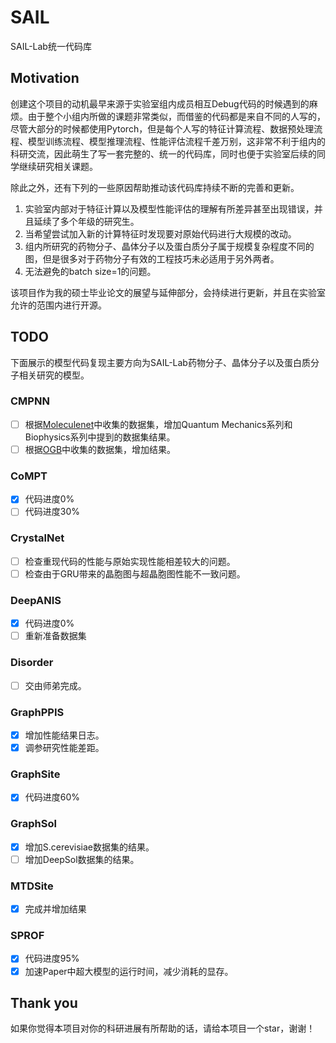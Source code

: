 # SAIL

SAIL-Lab统一代码库

## Motivation

创建这个项目的动机最早来源于实验室组内成员相互Debug代码的时候遇到的麻烦。由于整个小组内所做的课题非常类似，而借鉴的代码都是来自不同的人写的，尽管大部分的时候都使用Pytorch，但是每个人写的特征计算流程、数据预处理流程、模型训练流程、模型推理流程、性能评估流程千差万别，这非常不利于组内的科研交流，因此萌生了写一套完整的、统一的代码库，同时也便于实验室后续的同学继续研究相关课题。

除此之外，还有下列的一些原因帮助推动该代码库持续不断的完善和更新。

1. 实验室内部对于特征计算以及模型性能评估的理解有所差异甚至出现错误，并且延续了多个年级的研究生。
2. 当希望尝试加入新的计算特征时发现要对原始代码进行大规模的改动。
3. 组内所研究的药物分子、晶体分子以及蛋白质分子属于规模复杂程度不同的图，但是很多对于药物分子有效的工程技巧未必适用于另外两者。
4. 无法避免的batch size=1的问题。

该项目作为我的硕士毕业论文的展望与延伸部分，会持续进行更新，并且在实验室允许的范围内进行开源。

## TODO

下面展示的模型代码复现主要方向为SAIL-Lab药物分子、晶体分子以及蛋白质分子相关研究的模型。

### CMPNN
- [ ] 根据[Moleculenet](https://moleculenet.org/datasets-1)中收集的数据集，增加Quantum Mechanics系列和Biophysics系列中提到的数据集结果。
- [ ] 根据[OGB](https://ogb.stanford.edu/)中收集的数据集，增加结果。

### CoMPT
- [x] 代码进度0%
- [ ] 代码进度30%

### CrystalNet
- [ ] 检查重现代码的性能与原始实现性能相差较大的问题。
- [ ] 检查由于GRU带来的晶胞图与超晶胞图性能不一致问题。

### DeepANIS
- [x] 代码进度0%
- [ ] 重新准备数据集

### Disorder
- [ ] 交由师弟完成。

### GraphPPIS
- [x] 增加性能结果日志。
- [x] 调参研究性能差距。

### GraphSite
- [x] 代码进度60%

### GraphSol
- [x] 增加S.cerevisiae数据集的结果。
- [ ] 增加DeepSol数据集的结果。

### MTDSite
- [x] 完成并增加结果

### SPROF
- [x] 代码进度95%
- [x] 加速Paper中超大模型的运行时间，减少消耗的显存。

## Thank you
如果你觉得本项目对你的科研进展有所帮助的话，请给本项目一个star，谢谢！

